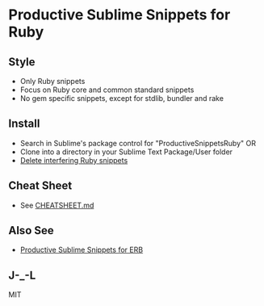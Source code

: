 # Productive Sublime Snippets for Ruby

## Style

- Only Ruby snippets
- Focus on Ruby core and common standard snippets
- No gem specific snippets, except for stdlib, bundler and rake

## Install

- Search in Sublime's package control for "ProductiveSnippetsRuby" OR
- Clone into a directory in your Sublime Text Package/User folder
- [Delete interfering Ruby snippets](http://ruby.janlelis.de/71-be-more-productive-with-better-sublime-snippets-for-ruby)

## Cheat Sheet

- See [CHEATSHEET.md](https://github.com/janlelis/productive-sublime-snippets-ruby/blob/master/CHEATSHEET.md)

## Also See

- [Productive Sublime Snippets for ERB](https://github.com/janlelis/productive-sublime-snippets-erb)

## J-_-L

MIT
